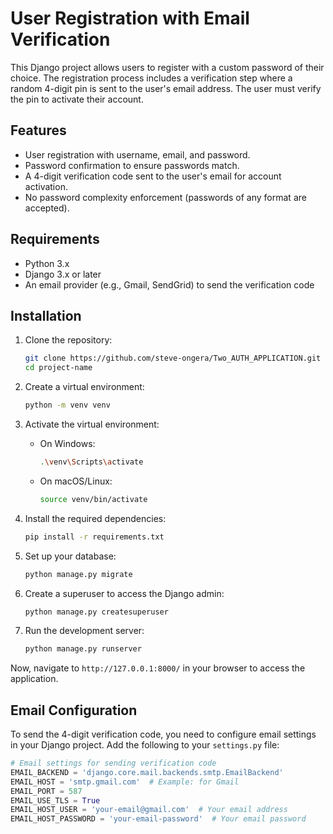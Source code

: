 # User Registration with Email Verification

This Django project allows users to register with a custom password of their choice. The registration process includes a verification step where a random 4-digit pin is sent to the user's email address. The user must verify the pin to activate their account.

## Features
- User registration with username, email, and password.
- Password confirmation to ensure passwords match.
- A 4-digit verification code sent to the user's email for account activation.
- No password complexity enforcement (passwords of any format are accepted).

## Requirements
- Python 3.x
- Django 3.x or later
- An email provider (e.g., Gmail, SendGrid) to send the verification code

## Installation

1. Clone the repository:
    ```bash
    git clone https://github.com/steve-ongera/Two_AUTH_APPLICATION.git
    cd project-name
    ```

2. Create a virtual environment:
    ```bash
    python -m venv venv
    ```

3. Activate the virtual environment:
    - On Windows:
      ```bash
      .\venv\Scripts\activate
      ```
    - On macOS/Linux:
      ```bash
      source venv/bin/activate
      ```

4. Install the required dependencies:
    ```bash
    pip install -r requirements.txt
    ```

5. Set up your database:
    ```bash
    python manage.py migrate
    ```

6. Create a superuser to access the Django admin:
    ```bash
    python manage.py createsuperuser
    ```

7. Run the development server:
    ```bash
    python manage.py runserver
    ```

Now, navigate to `http://127.0.0.1:8000/` in your browser to access the application.

## Email Configuration
To send the 4-digit verification code, you need to configure email settings in your Django project. Add the following to your `settings.py` file:

```python
# Email settings for sending verification code
EMAIL_BACKEND = 'django.core.mail.backends.smtp.EmailBackend'
EMAIL_HOST = 'smtp.gmail.com'  # Example: for Gmail
EMAIL_PORT = 587
EMAIL_USE_TLS = True
EMAIL_HOST_USER = 'your-email@gmail.com'  # Your email address
EMAIL_HOST_PASSWORD = 'your-email-password'  # Your email password
